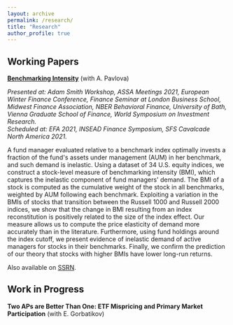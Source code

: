 ```yaml
---
layout: archive
permalink: /research/
title: "Research"
author_profile: true
---
```


## Working Papers

**[Benchmarking Intensity](http://staisiya.github.io/files/Pavlova_and_Sikorskaya_2021.pdf)** (with A. Pavlova)

*Presented at: Adam Smith Workshop, ASSA Meetings 2021, European Winter Finance Conference, Finance Seminar at London Business School, Midwest Finance Association, NBER Behavioral Finance, University of Bath, Vienna Graduate School of Finance, World Symposium on Investment Research.*  
*Scheduled at: EFA 2021, INSEAD Finance Symposium, SFS Cavalcade North America 2021.*

A fund manager evaluated relative to a benchmark index optimally invests a fraction of the fund's assets under management (AUM) in her benchmark, and such demand is inelastic. Using a dataset of 34 U.S. equity indices, we construct a stock-level measure of benchmarking intensity (BMI), which captures the inelastic component of fund managers' demand. The BMI of a stock is computed as the cumulative weight of the stock in all benchmarks, weighted by AUM following each benchmark. Exploiting a variation in the BMIs of stocks that transition between the Russell 1000 and Russell 2000 indices, we show that the change in BMI resulting from an index reconstitution is positively related to the size of the index effect. Our measure allows us to compute the price elasticity of demand more accurately than in the literature. Furthermore, using fund holdings around the index cutoff, we present evidence of inelastic demand of active managers for stocks in their benchmarks. Finally, we confirm the prediction of our theory that stocks with higher BMIs have lower long-run returns.

Also available on [SSRN](https://papers.ssrn.com/sol3/papers.cfm?abstract_id=3689959).

## Work in Progress

**Two APs are Better Than One: ETF Mispricing and Primary Market Participation** (with E. Gorbatikov)


<!-- {% if author.googlescholar %}
  You can also find my articles on <u><a href="{{author.googlescholar}}">my Google Scholar profile</a>.</u>
{% endif %}

{% include base_path %}

{% for post in site.research reversed %}
  {% include archive-single.html %}
{% endfor %}
-->

